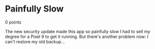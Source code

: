 # Painfully Slow
0 points

The new security update made this app so painfully slow I had to sell my degree for a Pixel 9 to get it running. But there's another problem now: I can't restore my old backup...
